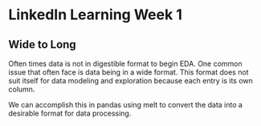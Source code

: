 # LinkedIn Learning Week 1 

## Wide to Long

Often times data is not in digestible format to begin EDA. One common issue that often face is data being in a wide format. This format does not suit itself for data modeling and exploration because each entry is its own column.  

We can accomplish this in pandas using melt to convert the data into a desirable format for data processing.

